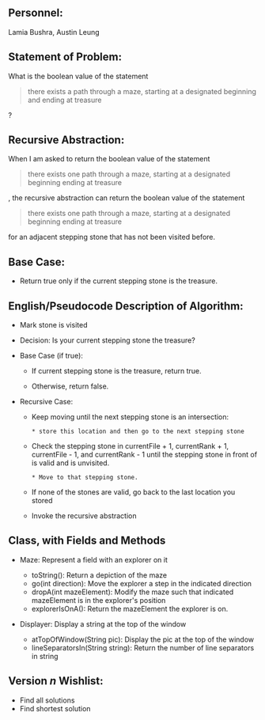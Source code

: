 ## Personnel: 
Lamia Bushra, Austin Leung

## Statement of Problem: 
What is the boolean value of the statement

>there exists a path through a maze, starting at a designated beginning and ending at treasure

?


## Recursive Abstraction: 
When I am asked to return the boolean value of the statement 

>there exists one path through a maze, starting at a designated beginning ending at treasure 

, the recursive abstraction can return the boolean value of the statement 

>there exists one path through a maze, starting at a designated beginning ending at treasure

for an adjacent stepping stone that has not been visited before.


## Base Case:
* Return true only if the current stepping stone is the treasure.

## English/Pseudocode Description of Algorithm:
* Mark stone is visited

* Decision: Is your current stepping stone the treasure?

* Base Case (if true): 

   * If current stepping stone is the treasure, return true.
   
   * Otherwise, return false.
   
* Recursive Case:
   * Keep moving until the next stepping stone is an intersection:
   
         * store this location and then go to the next stepping stone

   * Check the stepping stone in currentFile + 1, currentRank + 1, currentFile - 1, and currentRank - 1 until the stepping stone in front of is valid and is unvisited.
   
         * Move to that stepping stone.
         
   * If none of the stones are valid, go back to the last location you stored
   
   * Invoke the recursive abstraction


## Class, with Fields and Methods
* Maze: Represent a field with an explorer on it

   * toString(): Return a depiction of the maze
   * go(int direction): Move the explorer a step in the indicated direction
   * dropA(int mazeElement): Modify the maze such that indicated mazeElement is in the explorer's position
   * explorerIsOnA(): Return the mazeElement the explorer is on.
   
* Displayer: Display a string at the top of the window

   * atTopOfWindow(String pic): Display the pic at the top of the window
   * lineSeparatorsIn(String string): Return the number of line separators in string
   
   
## Version *n* Wishlist:
* Find all solutions
* Find shortest solution


